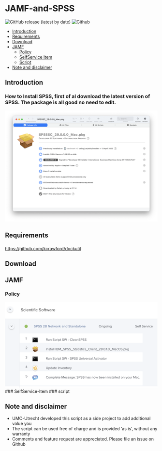# JAMF-and-SPSS

![GitHub release (latest by date)](https://img.shields.io/badge/release-v1.0-blue)
![Github](https://img.shields.io/badge/macOS-11%2B-green)

- [Introduction](#introduction)
- [Requirements](#requirements)
- [Download](#download)
- [JAMF](#JAMF)
  * [Policy](#Policy)
  * [SelfService Item](#SelfService-Item)
  * [Script](#Script)
- [Note and disclaimer](#note-and-disclaimer)

## Introduction
### How to Install SPSS, first of al download the latest version of SPSS. The package is all good no need to edit.
<img src="/Screenshots/SPSSSC_29.0.0.0_Mac.png" width="800">

## Requirements
### 
https://github.com/kcrawford/dockutil


## Download
### 

## JAMF
### Policy
<img src="/Screenshots/SPSS-Policy.png" width="800">
### SelfService-Item
### script



## Note and disclaimer
* UMC-Utrecht developed this script as a side project to add additional value you
* The script can be used free of charge and is provided ‘as is’, without any warranty
* Comments and feature request are appreciated. Please file an issue on Github
